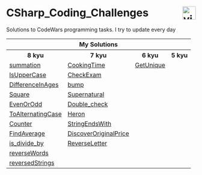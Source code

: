# CSharp_Coding_Challenges <a href="https://www.codewars.com/users/DeSaad" target="_blank"> <img src="https://www.codewars.com/users/DeSaad/badges/large" alt="visitor counter" align="right" valign="center" height="35"/></a>

Solutions to CodeWars programming tasks. I try to update every day

<p align='center'>
<table>
  <tr>
      <th colspan="6">My Solutions</th>
  </tr>
  <tr > 
      <th>8 kyu</th>
      <th>7 kyu</th>  
      <th>6 kyu</th>    
      <th>5 kyu</th>   
  </tr>
  <tr>
    <td><a href="https://github.com/esadakman/CSharp_Coding_Challenges/blob/master/8_kyu/summation.md" >summation</a></td>
    <td><a href="https://github.com/esadakman/CSharp_Coding_Challenges/blob/master/7_kyu/CookingTime.md" >CookingTime</a></td> 
    <td><a href="https://github.com/esadakman/CSharp_Coding_Challenges/blob/master/6_kyu/GetUnique.md" >GetUnique</a></td>  
    <td><a href="" ></a></td> 
  </tr> 
  <tr>
    <td><a href="https://github.com/esadakman/CSharp_Coding_Challenges/blob/master/8_kyu/IsUpperCase.md" >IsUpperCase</a></td>
    <td><a href="https://github.com/esadakman/CSharp_Coding_Challenges/blob/master/7_kyu/CheckExam.md" >CheckExam</a></td>  
    <td><a href="" ></a></td> 
    <td><a href="" ></a></td> 
  </tr> 
  <tr>
    <td><a href="https://github.com/esadakman/CSharp_Coding_Challenges/blob/master/8_kyu/DifferenceInAges.md" >DifferenceInAges</a></td>
    <td><a href="https://github.com/esadakman/CSharp_Coding_Challenges/blob/master/7_kyu/bump .md" >bump </a></td> 
    <td><a href="" ></a></td> 
    <td><a href="" ></a></td> 
  </tr> 
  <tr>
    <td><a href="https://github.com/esadakman/CSharp_Coding_Challenges/blob/master/8_kyu/Square.md" >Square</a></td>
    <td><a href="https://github.com/esadakman/CSharp_Coding_Challenges/blob/master/7_kyu/Supernatural .md" >Supernatural </a></td> 
    <td><a href="" ></a></td> 
    <td><a href="" ></a></td> 
  </tr> 
  <tr>
    <td><a href="https://github.com/esadakman/CSharp_Coding_Challenges/blob/master/8_kyu/EvenOrOdd.md" >EvenOrOdd</a></td>
    <td><a href="https://github.com/esadakman/CSharp_Coding_Challenges/blob/master/7_kyu/Double_check.md" >Double_check</a></td> 
    <td><a href="" ></a></td> 
    <td><a href="" ></a></td> 
  </tr> 
  <tr>
    <td><a href="https://github.com/esadakman/CSharp_Coding_Challenges/blob/master/8_kyu/ToAlternatingCase.md" >ToAlternatingCase</a></td>
    <td><a href="https://github.com/esadakman/CSharp_Coding_Challenges/blob/master/7_kyu/Heron.md" >Heron</a></td> 
    <td><a href="" ></a></td> 
    <td><a href="" ></a></td> 
  </tr> 
  <tr>
    <td><a href="https://github.com/esadakman/CSharp_Coding_Challenges/blob/master/8_kyu/Counter.md" >Counter</a></td>
    <td><a href="https://github.com/esadakman/CSharp_Coding_Challenges/blob/master/7_kyu/StringEndsWith.md" >StringEndsWith</a></td> 
    <td><a href="" ></a></td> 
    <td><a href="" ></a></td> 
  </tr> 
  <tr>
    <td><a href="https://github.com/esadakman/CSharp_Coding_Challenges/blob/master/8_kyu/FindAverage.md" >FindAverage</a></td>
    <td><a href="https://github.com/esadakman/CSharp_Coding_Challenges/blob/master/7_kyu/DiscoverOriginalPrice.md" >DiscoverOriginalPrice</a></td> 
    <td><a href="" ></a></td> 
    <td><a href="" ></a></td> 
  </tr> 
  <tr>
    <td><a href="https://github.com/esadakman/CSharp_Coding_Challenges/blob/master/8_kyu/is_divide_by.md" >is_divide_by</a></td>
    <td><a href="https://github.com/esadakman/CSharp_Coding_Challenges/blob/master/7_kyu/ReverseLetter.md" >ReverseLetter</a></td> 
    <td><a href="" ></a></td> 
    <td><a href="" ></a></td> 
  </tr> 
  <tr>
    <td><a href="https://github.com/esadakman/CSharp_Coding_Challenges/blob/master/8_kyu/reverseWords.md" >reverseWords</a></td>
    <td><a href="" ></a></td>
    <td><a href="" ></a></td> 
    <td><a href="" ></a></td> 
  </tr> 
  <tr>
    <td><a href="https://github.com/esadakman/CSharp_Coding_Challenges/blob/master/8_kyu/reversedStrings.md" >reversedStrings</a></td>
    <td><a href="" ></a></td>
    <td><a href="" ></a></td> 
    <td><a href="" ></a></td> 
  </tr> 
   
</table>
</p>

